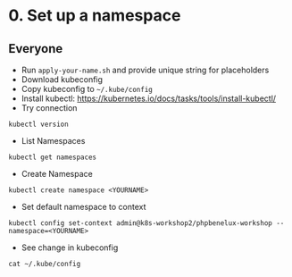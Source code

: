 # 0. Set up a namespace

## Everyone 

* Run `apply-your-name.sh` and provide unique string for placeholders
* Download kubeconfig
* Copy kubeconfig to `~/.kube/config`
* Install kubectl: https://kubernetes.io/docs/tasks/tools/install-kubectl/
* Try connection
```
kubectl version
```
* List Namespaces
```
kubectl get namespaces
```
* Create Namespace
```
kubectl create namespace <YOURNAME>
```
* Set default namespace to context
```
kubectl config set-context admin@k8s-workshop2/phpbenelux-workshop --namespace=<YOURNAME>
```
* See change in kubeconfig
```
cat ~/.kube/config
```

